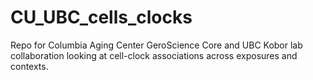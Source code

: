# CU_UBC_cells_clocks
Repo for Columbia Aging Center GeroScience Core and UBC Kobor lab collaboration looking at cell-clock associations across exposures and contexts. 
